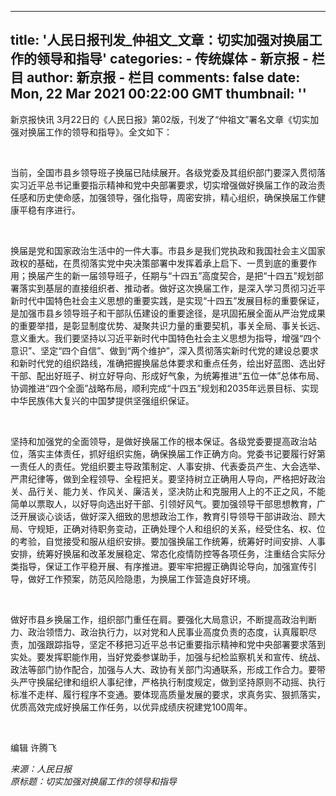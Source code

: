 
---
title: '人民日报刊发_仲祖文_文章：切实加强对换届工作的领导和指导'
categories: 
    - 传统媒体
    - 新京报 - 栏目
author: 新京报 - 栏目
comments: false
date: Mon, 22 Mar 2021 00:22:00 GMT
thumbnail: ''
---

<div>   
<p>新京报快讯 3月22日的《人民日报》第02版，刊发了“仲祖文”署名文章《切实加强对换届工作的领导和指导》。全文如下：</p><p><br></p><p>当前，全国市县乡领导班子换届已陆续展开。各级党委及其组织部门要深入贯彻落实习近平总书记重要指示精神和党中央部署要求，切实增强做好换届工作的政治责任感和历史使命感，加强领导，强化指导，周密安排，精心组织，确保换届工作健康平稳有序进行。</p><p><br></p><p>换届是党和国家政治生活中的一件大事。市县乡是我们党执政和我国社会主义国家政权的基础，在贯彻落实党中央决策部署中发挥着承上启下、一贯到底的重要作用；换届产生的新一届领导班子，任期与“十四五”高度契合，是把“十四五”规划部署落实到基层的直接组织者、推动者。做好这次换届工作，是深入学习贯彻习近平新时代中国特色社会主义思想的重要实践，是实现“十四五”发展目标的重要保证，是加强市县乡领导班子和干部队伍建设的重要途径，是巩固拓展全面从严治党成果的重要举措，是彰显制度优势、凝聚共识力量的重要契机，事关全局、事关长远、意义重大。我们要坚持以习近平新时代中国特色社会主义思想为指导，增强“四个意识”、坚定“四个自信”、做到“两个维护”，深入贯彻落实新时代党的建设总要求和新时代党的组织路线，准确把握换届总体要求和重点任务，绘出好蓝图、选出好干部、配出好班子、树立好导向、形成好气象，为统筹推进“五位一体”总体布局、协调推进“四个全面”战略布局，顺利完成“十四五”规划和2035年远景目标、实现中华民族伟大复兴的中国梦提供坚强组织保证。</p><p><br></p><p>坚持和加强党的全面领导，是做好换届工作的根本保证。各级党委要提高政治站位，落实主体责任，抓好组织实施，确保换届工作正确方向。党委书记要履行好第一责任人的责任。党组织要主导政策制定、人事安排、代表委员产生、大会选举、严肃纪律等，做到全程领导、全程把关。要坚持树立正确用人导向，严格把好政治关、品行关、能力关、作风关、廉洁关，坚决防止和克服用人上的不正之风，不能简单以票取人，以好导向选出好干部、引领好风气。要加强领导干部思想教育，广泛开展谈心谈话，做好深入细致的思想政治工作，教育引导领导干部讲政治、顾大局、守规矩，正确对待职务变动，正确处理个人和组织的关系，经受住名、权、位的考验，自觉接受和服从组织安排。要加强换届工作统筹，统筹好时间安排、人事安排，统筹好换届和改革发展稳定、常态化疫情防控等各项任务，注重结合实际分类指导，保证工作平稳开展、有序推进。要牢牢把握正确舆论导向，加强宣传引导，做好工作预案，防范风险隐患，为换届工作营造良好环境。</p><p><br></p><p>做好市县乡换届工作，组织部门重任在肩。要强化大局意识，不断提高政治判断力、政治领悟力、政治执行力，以对党和人民事业高度负责的态度，认真履职尽责，加强跟踪指导，坚定不移把习近平总书记重要指示精神和党中央部署要求落到实处。要发挥职能作用，当好党委参谋助手，加强与纪检监察机关和宣传、统战、政法等部门协作配合，加强与人大、政协有关部门沟通联系，形成工作合力。要带头严守换届纪律和组织人事纪律，严格执行制度规定，做到坚持原则不动摇、执行标准不走样、履行程序不变通。要体现高质量发展的要求，求真务实、狠抓落实，优质高效完成好换届工作任务，以优异成绩庆祝建党100周年。</p><p><br></p><p>编辑 许腾飞</p>                                                                                 <em>来源：人民日报
<br>原标题：切实加强对换届工作的领导和指导
<br></em>

                                              
</div>
            